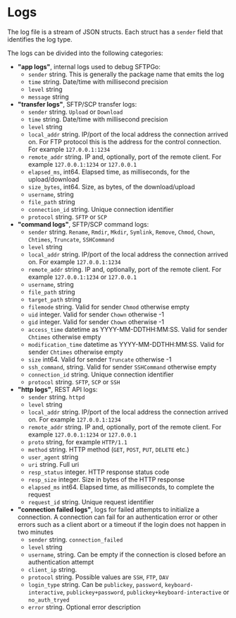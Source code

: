 # Logs

The log file is a stream of JSON structs. Each struct has a `sender` field that identifies the log type.

The logs can be divided into the following categories:

- **"app logs"**, internal logs used to debug SFTPGo:
  - `sender` string. This is generally the package name that emits the log
  - `time` string. Date/time with millisecond precision
  - `level` string
  - `message` string
- **"transfer logs"**, SFTP/SCP transfer logs:
  - `sender` string. `Upload` or `Download`
  - `time` string. Date/time with millisecond precision
  - `level` string
  - `local_addr` string. IP/port of the local address the connection arrived on. For FTP protocol this is the address for the control connection. For example `127.0.0.1:1234`
  - `remote_addr` string. IP and, optionally, port of the remote client. For example `127.0.0.1:1234` or `127.0.0.1`
  - `elapsed_ms`, int64. Elapsed time, as milliseconds, for the upload/download
  - `size_bytes`, int64. Size, as bytes, of the download/upload
  - `username`, string
  - `file_path` string
  - `connection_id` string. Unique connection identifier
  - `protocol` string. `SFTP` or `SCP`
- **"command logs"**, SFTP/SCP command logs:
  - `sender` string. `Rename`, `Rmdir`, `Mkdir`, `Symlink`, `Remove`, `Chmod`, `Chown`, `Chtimes`, `Truncate`, `SSHCommand`
  - `level` string
  - `local_addr` string. IP/port of the local address the connection arrived on. For example `127.0.0.1:1234`
  - `remote_addr` string. IP and, optionally, port of the remote client. For example `127.0.0.1:1234` or `127.0.0.1`
  - `username`, string
  - `file_path` string
  - `target_path` string
  - `filemode` string. Valid for sender `Chmod` otherwise empty
  - `uid` integer. Valid for sender `Chown` otherwise -1
  - `gid` integer. Valid for sender `Chown` otherwise -1
  - `access_time` datetime as YYYY-MM-DDTHH:MM:SS. Valid for sender `Chtimes` otherwise empty
  - `modification_time` datetime as YYYY-MM-DDTHH:MM:SS. Valid for sender `Chtimes` otherwise empty
  - `size` int64. Valid for sender `Truncate` otherwise -1
  - `ssh_command`, string. Valid for sender `SSHCommand` otherwise empty
  - `connection_id` string. Unique connection identifier
  - `protocol` string. `SFTP`, `SCP` or `SSH`
- **"http logs"**, REST API logs:
  - `sender` string. `httpd`
  - `level` string
  - `local_addr` string. IP/port of the local address the connection arrived on. For example `127.0.0.1:1234`
  - `remote_addr` string. IP and, optionally, port of the remote client. For example `127.0.0.1:1234` or `127.0.0.1`
  - `proto` string, for example `HTTP/1.1`
  - `method` string. HTTP method (`GET`, `POST`, `PUT`, `DELETE` etc.)
  - `user_agent` string
  - `uri` string. Full uri
  - `resp_status` integer. HTTP response status code
  - `resp_size` integer. Size in bytes of the HTTP response
  - `elapsed_ms` int64. Elapsed time, as milliseconds, to complete the request
  - `request_id` string. Unique request identifier
- **"connection failed logs"**, logs for failed attempts to initialize a connection. A connection can fail for an authentication error or other errors such as a client abort or a timeout if the login does not happen in two minutes
  - `sender` string. `connection_failed`
  - `level` string
  - `username`, string. Can be empty if the connection is closed before an authentication attempt
  - `client_ip` string.
  - `protocol` string. Possible values are `SSH`, `FTP`, `DAV`
  - `login_type` string. Can be `publickey`, `password`, `keyboard-interactive`, `publickey+password`, `publickey+keyboard-interactive` or `no_auth_tryed`
  - `error` string. Optional error description
